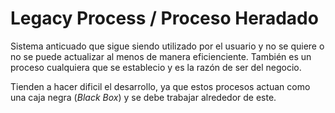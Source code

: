 # Legacy Process / Proceso Heradado
Sistema anticuado que sigue siendo utilizado por el usuario y no se quiere o no se puede actualizar al menos de manera eficienciente. También es un proceso cualquiera que se establecio y es la razón de ser del negocio.

Tienden a hacer dificil el desarrollo, ya que estos procesos actuan como una caja negra (_Black Box_) y se debe trabajar alrededor de este.

